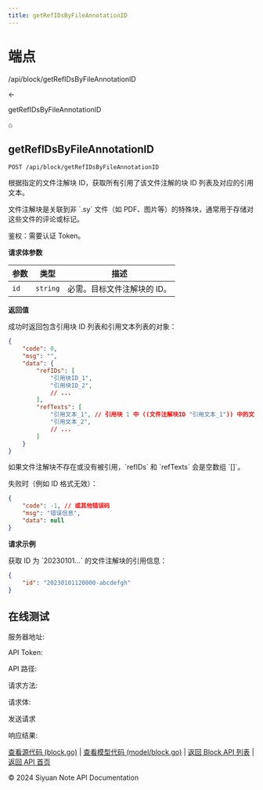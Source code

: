 ```yaml
---
title: getRefIDsByFileAnnotationID
---
```

# 端点

/api/block/getRefIDsByFileAnnotationID

←

getRefIDsByFileAnnotationID

⌂

## getRefIDsByFileAnnotationID

`POST /api/block/getRefIDsByFileAnnotationID`

根据指定的文件注解块 ID，获取所有引用了该文件注解的块 ID 列表及对应的引用文本。

文件注解块是关联到非 \`.sy\` 文件（如 PDF、图片等）的特殊块，通常用于存储对这些文件的评论或标记。

鉴权：需要认证 Token。

**请求体参数**

| 参数 | 类型 | 描述 |
| --- | --- | --- |
| `id` | `string` | 必需。目标文件注解块的 ID。 |

**返回值**

成功时返回包含引用块 ID 列表和引用文本列表的对象：

```json
{
    "code": 0,
    "msg": "",
    "data": {
        "refIDs": [
            "引用块ID_1",
            "引用块ID_2",
            // ...
        ],
        "refTexts": [
            "引用文本_1", // 引用块 1 中 ((文件注解块ID "引用文本_1")) 中的文本
            "引用文本_2",
            // ...
        ]
    }
}
```

如果文件注解块不存在或没有被引用，\`refIDs\` 和 \`refTexts\` 会是空数组 \`\[\]\`。

失败时（例如 ID 格式无效）：

```json
{
    "code": -1, // 或其他错误码
    "msg": "错误信息",
    "data": null
}
```

**请求示例**

获取 ID 为 \`20230101...\` 的文件注解块的引用信息：

```json
{
    "id": "20230101120000-abcdefgh"
}
```

## 在线测试

服务器地址:

API Token: 

API 路径: 

请求方法: 

请求体:

发送请求

响应结果:

[查看源代码 (block.go)](https://github.com/siyuan-note/siyuan/blob/master/kernel/api/block.go) | [查看模型代码 (model/block.go)](https://github.com/siyuan-note/siyuan/blob/master/kernel/model/block.go) | [返回 Block API 列表](../pages/block.html) | [返回 API 首页](../index.html)

© 2024 Siyuan Note API Documentation

